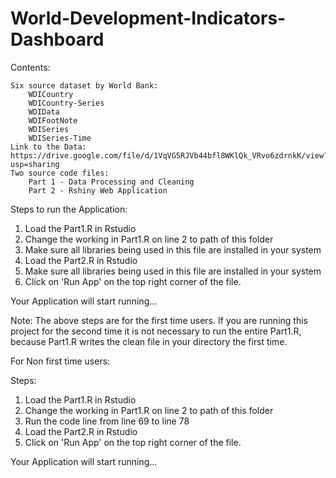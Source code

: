 # World-Development-Indicators-Dashboard

Contents:
 
	Six source dataset by World Bank:
		WDICountry
		WDICountry-Series
		WDIData
		WDIFootNote
		WDISeries
		WDISeries-Time
	Link to the Data: https://drive.google.com/file/d/1VqVG5RJVb44bfl8WKlQk_VRvo6zdrnkK/view?usp=sharing
	Two source code files:
		Part 1 - Data Processing and Cleaning 
		Part 2 - Rshiny Web Application


Steps to run the Application:

1) Load the Part1.R in Rstudio
2) Change the working in Part1.R on line 2 to path of this folder 
3) Make sure all libraries being used in this file are installed in your system
4) Load the Part2.R in Rstudio
5) Make sure all libraries being used in this file are installed in your system
6) Click on 'Run App' on the top right corner of the file.

Your Application will start running...

Note: The above steps are for the first time users. 
If you are running this project for the second time it is not necessary to run the entire Part1.R,
because Part1.R writes the clean file in your directory the first time.


For Non first time users:

Steps:
1) Load the Part1.R in Rstudio
2) Change the working in Part1.R on line 2 to path of this folder 
3) Run the code line from line 69 to line 78
4) Load the Part2.R in Rstudio
5) Click on 'Run App' on the top right corner of the file.

Your Application will start running...
